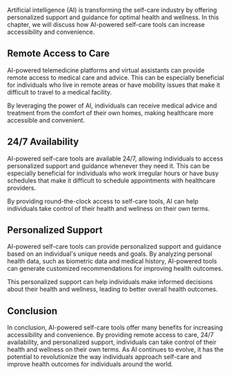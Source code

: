
Artificial intelligence (AI) is transforming the self-care industry by offering personalized support and guidance for optimal health and wellness. In this chapter, we will discuss how AI-powered self-care tools can increase accessibility and convenience.

Remote Access to Care
---------------------

AI-powered telemedicine platforms and virtual assistants can provide remote access to medical care and advice. This can be especially beneficial for individuals who live in remote areas or have mobility issues that make it difficult to travel to a medical facility.

By leveraging the power of AI, individuals can receive medical advice and treatment from the comfort of their own homes, making healthcare more accessible and convenient.

24/7 Availability
-----------------

AI-powered self-care tools are available 24/7, allowing individuals to access personalized support and guidance whenever they need it. This can be especially beneficial for individuals who work irregular hours or have busy schedules that make it difficult to schedule appointments with healthcare providers.

By providing round-the-clock access to self-care tools, AI can help individuals take control of their health and wellness on their own terms.

Personalized Support
--------------------

AI-powered self-care tools can provide personalized support and guidance based on an individual's unique needs and goals. By analyzing personal health data, such as biometric data and medical history, AI-powered tools can generate customized recommendations for improving health outcomes.

This personalized support can help individuals make informed decisions about their health and wellness, leading to better overall health outcomes.

Conclusion
----------

In conclusion, AI-powered self-care tools offer many benefits for increasing accessibility and convenience. By providing remote access to care, 24/7 availability, and personalized support, individuals can take control of their health and wellness on their own terms. As AI continues to evolve, it has the potential to revolutionize the way individuals approach self-care and improve health outcomes for individuals around the world.
